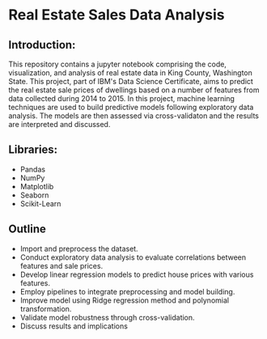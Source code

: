 # Real Estate Sales Data Analysis
## Introduction:
This repository contains a jupyter notebook comprising the code, visualization, and analysis of real estate data in King County, Washington State. This project, part of IBM's Data Science Certificate, aims to predict the real estate sale prices of dwellings based on a number of features from data collected during 2014 to 2015. In this project, machine learning techniques are used to build predictive models following exploratory data analysis. The models are then assessed via cross-validaton and the results are interpreted and discussed. 

## Libraries:
- Pandas
- NumPy
- Matplotlib
- Seaborn
- Scikit-Learn

## Outline
- Import and preprocess the dataset.
- Conduct exploratory data analysis to evaluate correlations between features and sale prices.
- Develop linear regression models to predict house prices with various features.
- Employ pipelines to integrate preprocessing and model building.
- Improve model using Ridge regression method and polynomial transformation.
- Validate model robustness through cross-validation.
- Discuss results and implications

